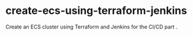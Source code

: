 # create-ecs-using-terraform-jenkins
Create an ECS cluster using Terraform and Jenkins for the CI/CD part .
